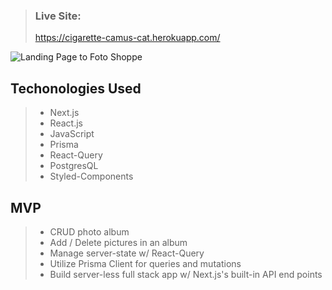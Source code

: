 > ### Live Site:
>
> https://cigarette-camus-cat.herokuapp.com/

![Landing Page to Foto Shoppe](https://i.imgur.com/GQwzOnG.png)

## Techonologies Used

> - Next.js
> - React.js
> - JavaScript
> - Prisma
> - React-Query
> - PostgresQL
> - Styled-Components

## MVP

> - CRUD photo album
> - Add / Delete pictures in an album
> - Manage server-state w/ React-Query
> - Utilize Prisma Client for queries and mutations
> - Build server-less full stack app w/ Next.js's built-in API end points

